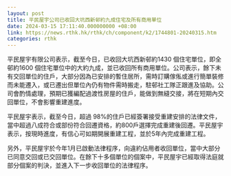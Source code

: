 ```yaml
---
layout: post
title: 平民屋宇公司已收回大坑西新邨約九成住宅及所有商用單位
date: 2024-03-15 17:11:40.000000000 +08:00
link: https://news.rthk.hk/rthk/ch/component/k2/1744801-20240315.htm
categories: rthk
---
```


平民屋宇有限公司表示，截至今日，已收回大坑西新邨約1430 個住宅單位，即全邨約1600 個住宅單位中的大約九成，並已收回所有商用單位。公司表示，餘下未有交回單位的住戶，大部分因為已安排的暫住居所，需時訂購傢俬或進行簡單裝修而未能遷入，或已遷出但單位內仍有物件需時搬走，駐邨社工隊正跟進及協助。公司會酌情處理，預期已獲編配過渡性房屋的住戶，能做到無縫交接，將在短期內交回單位，不會影響重建進度。

平民屋宇表示，截至今日，超過 98%的住戶已經簽署接受重建安排的法律文件，當中超過八成符合或部份符合回遷資格，約800戶選擇完成重建後回遷。平民屋宇表示，按現時進度，有信心可如期開展重建工程，並於5年內完成重建工程。

另外，平民屋宇於今年1月已啟動法律程序，向違約佔用者收回單位，當中大部分已同意交回或已交回單位。在餘下十多個單位的個案中，平民屋宇已經取得法庭就部分個案的判決，並進入下一步收回單位的法律程序。
